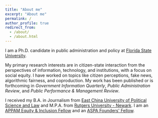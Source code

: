 ```yaml
---
title: "About me"
excerpt: "About me"
permalink: /
author_profile: true
redirect_from: 
  - /about/
  - /about.html
---
```


I am a Ph.D. candidate in public administration and policy at [Florida State University](https://coss.fsu.edu/askew/).

My primary research interests are in citizen-state interaction from the perspectives of information, technology, and institutions, with a focus on social equity. I have worked on topics like citizen perceptions, fake news, algorithmic fairness, and coproduction. My work has been published or is forthcoming in _Government Information Quarterly_, _Public Administration Review_, and _Public Performance & Management Review_.

I received my B.A. in Journalism from [East China University of Political Science and Law](https://www.ecupl.edu.cn/) and M.P.A. from [Rutgers University - Newark](https://spaa.newark.rutgers.edu/). I am an [APPAM Equity & Inclusion Fellow](https://www.appam.org/about-appam/awards/equity-inclusion-student-fellowship/2019/) and an [ASPA Founders' Fellow](https://www.aspanet.org/ASPA/About-ASPA/In-the-Community/Releases/2022-Fellows.aspx).
